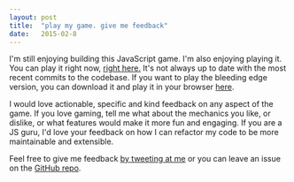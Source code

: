 ```yaml
---
layout: post
title:  "play my game. give me feedback"
date:   2015-02-8
---
```

<p>I'm still enjoying building this JavaScript game. I'm also enjoying playing it.
  You can play it right now, <a href="/rts">right here.</a> It's not always up to
  date with the most recent commits to the codebase. If you want to play the
  bleeding edge version, you can download it and play it in your browser
  <a href="https://github.com/tsamb/rts-tower-defence">here</a>.
</p>
<p>I would love actionable, specific and kind feedback on any aspect of the game.
  If you love gaming, tell me what about the mechanics you like, or dislike, or
  what features would make it more fun and engaging. If you are a JS guru,
  I'd love your feedback on how I can refactor my code to be more maintainable and
  extensible.
</p>
<p>Feel free to give me feedback <a href="https://www.twitter.com/srossblack">by tweeting at me</a>
  or you can leave an issue on the <a href="https://github.com/tsamb/rts-tower-defence">GitHub repo</a>.
</p>
